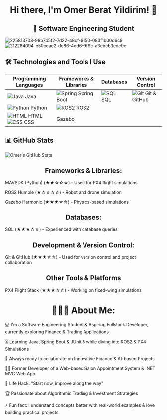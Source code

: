 <h1 align="center">Hi there, I'm Omer Berat Yildirim! 👋</h1>
<h2 align="center">🚀 Software Engineering Student </h2>

![225813708-98b745f2-7d22-48cf-9150-083f1b00d6c9](https://github.com/user-attachments/assets/8cd25d1e-78c0-4d9d-b0b9-ef4714cc9297)
![212284094-e50ceae2-de86-4dd6-9f9c-a3ebcb3ede9e](https://github.com/user-attachments/assets/5c3e63e5-5b72-4c31-abff-afcc55b86289)


## 🛠️ Technologies and Tools I Use  

| Programming Languages | Frameworks & Libraries | Databases | Version Control |
|-----------------------|------------------------|-----------|-----------------|
| ![Java](https://cdn.jsdelivr.net/gh/devicons/devicon/icons/java/java-original.svg) Java | ![Spring](https://cdn.jsdelivr.net/gh/devicons/devicon/icons/spring/spring-original.svg) Spring Boot | ![SQL](https://github.com/user-attachments/assets/1a2bbed9-3033-4ef2-8b1a-2086484d8365)<br> SQL | ![Git](https://cdn.jsdelivr.net/gh/devicons/devicon/icons/git/git-original.svg) Git & GitHub |
| ![Python](https://cdn.jsdelivr.net/gh/devicons/devicon/icons/python/python-original.svg) Python | ![ROS2](https://upload.wikimedia.org/wikipedia/commons/b/bb/Ros_logo.svg) ROS2 | | |
| ![HTML](https://cdn.jsdelivr.net/gh/devicons/devicon/icons/html5/html5-original.svg) HTML  ![CSS](https://cdn.jsdelivr.net/gh/devicons/devicon/icons/css3/css3-original.svg) CSS | Gazebo | | |


## 📊 GitHub Stats  
![Omer's GitHub Stats](https://github-readme-stats.vercel.app/api?username=omerberatt&show_icons=true&theme=radical)  



<h2 align="center">Frameworks & Libraries:</h2>

MAVSDK (Python) (★★☆☆☆) - Used for PX4 flight simulations

ROS2 Humble (★☆☆☆☆) - Robot and drone simulation

Gazebo Harmonic (★★★☆☆) - Physics-based simulations

<h2 align="center">Databases:</h2>


 SQL (★★★☆☆) - Experienced with database queries


<h2 align="center">Development & Version Control:</h2>

Git & GitHub (★★★☆☆) - Used for version control and project collaboration


<h2 align="center">Other Tools & Platforms</h2>



PX4 Flight Stack (★★★☆☆) - Working on fixed-wing simulations

<h1 align="center">👨🏻‍💻 About Me:</h1>


💻 I'm a Software Engineering Student & Aspiring Fullstack Developer, currently exploring Finance & Trading Applications

⏳ Learning Java, Spring Boot & JUnit 5 while diving into ROS2 & PX4 Simulations

🚀 Always ready to collaborate on Innovative Finance & AI-based Projects

👨‍💻 Former Developer of a Web-based Salon Appointment System & .NET MVC Web App

🎯 Life Hack: "Start now, improve along the way"

🏆 Passionate about Algorithmic Trading & Investment Strategies

⚡ Fun fact: I understand concepts better with real-world examples & love building practical projects

